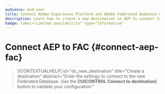 ```yaml
---
audience: end-user
title: Connect Adobe Experience Platform and Adobe Federated Audience Composition add-on
description: Learn how to create a new destination in AEP to connect to FAC
badge: label="Limited availability" type="Informative"
---
```

# Connect AEP to FAC {#connect-aep-fac}


>[!CONTEXTUALHELP]
>id="dc_new_destination"
>title="Create a destination"
>abstract="Enter the settings to connect to the new Federated Database. Use the **[!UICONTROL Connect to destination]** button to validate your configuration."


